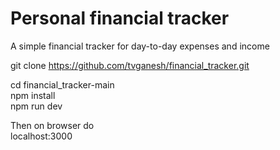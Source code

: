 # Personal financial tracker

A simple financial tracker for day-to-day expenses and income

git clone https://github.com/tvganesh/financial_tracker.git

cd financial_tracker-main <br>
npm install <br>
npm run dev <br>

Then on browser do <br>
localhost:3000


